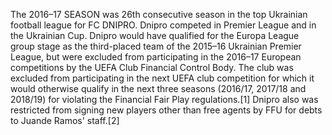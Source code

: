 The 2016–17 SEASON was 26th consecutive season in the top Ukrainian football league for FC DNIPRO. Dnipro competed in Premier League and in the Ukrainian Cup. Dnipro would have qualified for the Europa League group stage as the third-placed team of the 2015–16 Ukrainian Premier League, but were excluded from participating in the 2016–17 European competitions by the UEFA Club Financial Control Body. The club was excluded from participating in the next UEFA club competition for which it would otherwise qualify in the next three seasons (2016/17, 2017/18 and 2018/19) for violating the Financial Fair Play regulations.[1] Dnipro also was restricted from signing new players other than free agents by FFU for debts to Juande Ramos' staff.[2]
